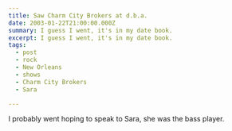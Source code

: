 ```yaml
---
title: Saw Charm City Brokers at d.b.a.
date: 2003-01-22T21:00:00.000Z
summary: I guess I went, it's in my date book.
excerpt: I guess I went, it's in my date book.
tags:
  - post
  - rock
  - New Orleans
  - shows
  - Charm City Brokers
  - Sara

---
```


I probably went hoping to speak to Sara, she was the bass player.
